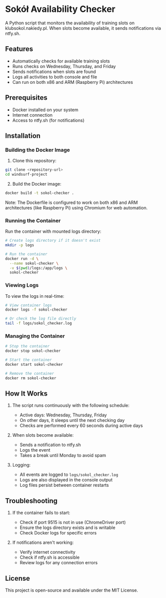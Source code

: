 # Sokół Availability Checker

A Python script that monitors the availability of training slots on klubsokol.nakiedy.pl. When slots become available, it sends notifications via ntfy.sh.

## Features

- Automatically checks for available training slots
- Runs checks on Wednesday, Thursday, and Friday
- Sends notifications when slots are found
- Logs all activities to both console and file
- Can run on both x86 and ARM (Raspberry Pi) architectures

## Prerequisites

- Docker installed on your system
- Internet connection
- Access to ntfy.sh (for notifications)

## Installation

### Building the Docker Image

1. Clone this repository:
```bash
git clone <repository-url>
cd windsurf-project
```

2. Build the Docker image:
```bash
docker build -t sokol-checker .
```

Note: The Dockerfile is configured to work on both x86 and ARM architectures (like Raspberry Pi) using Chromium for web automation.

### Running the Container

Run the container with mounted logs directory:
```bash
# Create logs directory if it doesn't exist
mkdir -p logs

# Run the container
docker run -d \
  --name sokol-checker \
  -v $(pwd)/logs:/app/logs \
  sokol-checker
```

### Viewing Logs

To view the logs in real-time:
```bash
# View container logs
docker logs -f sokol-checker

# Or check the log file directly
tail -f logs/sokol_checker.log
```

### Managing the Container

```bash
# Stop the container
docker stop sokol-checker

# Start the container
docker start sokol-checker

# Remove the container
docker rm sokol-checker
```

## How It Works

1. The script runs continuously with the following schedule:
   - Active days: Wednesday, Thursday, Friday
   - On other days, it sleeps until the next checking day
   - Checks are performed every 60 seconds during active days

2. When slots become available:
   - Sends a notification to ntfy.sh
   - Logs the event
   - Takes a break until Monday to avoid spam

3. Logging:
   - All events are logged to `logs/sokol_checker.log`
   - Logs are also displayed in the console output
   - Log files persist between container restarts

## Troubleshooting

1. If the container fails to start:
   - Check if port 9515 is not in use (ChromeDriver port)
   - Ensure the logs directory exists and is writable
   - Check Docker logs for specific errors

2. If notifications aren't working:
   - Verify internet connectivity
   - Check if ntfy.sh is accessible
   - Review logs for any connection errors

## License

This project is open-source and available under the MIT License.
